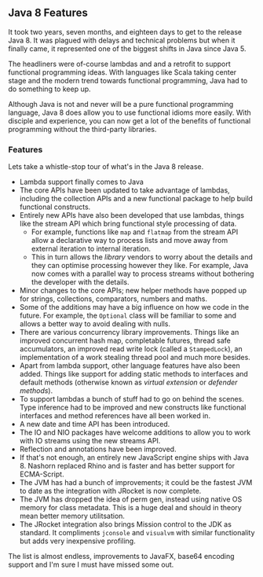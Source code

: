 ## Java 8 Features

It took two years, seven months, and eighteen days to get to the release Java 8. It was plagued with delays and technical problems but when it finally came, it represented one of the biggest shifts in Java since Java 5.

The headliners were of-course lambdas and and a retrofit to support functional programming ideas. With languages like Scala taking center stage and the modern trend towards functional programming, Java had to do something to keep up.

Although Java is not and never will be a pure functional programming language, Java 8 does allow you to use functional idioms more easily. With disciple and experience, you can now get a lot of the benefits of functional programming without the third-party libraries.


### Features

Lets take a whistle-stop tour of what's in the Java 8 release.

* Lambda support finally comes to Java
* The core APIs have been updated to take advantage of lambdas, including the collection APIs and a new functional package to help build functional constructs.
* Entirely new APIs have also been developed that use lambdas, things like the stream API which bring functional style processing of data.
    * For example, functions like `map` and `flatmap` from the stream API allow a declarative way to process lists and move away from external iteration to internal iteration. 
    * This in turn allows the _library_ vendors to worry about the details and they can optimise processing however they like. For example, Java now comes with a parallel way to process streams without bothering the developer with the details.
* Minor changes to the core APIs; new helper methods have popped up for strings, collections, comparators, numbers and maths.
* Some of the additions may have a big influence on how we code in the future. For example, the `Optional` class will be familiar to some and allows a better way to avoid dealing with nulls.
* There are various concurrency library improvements. Things like an improved concurrent hash map, completable futures, thread safe accumulators, an improved read write lock (called a `StampedLock`), an implementation of a work stealing thread pool and much more besides.
* Apart from lambda support, other language features have also been added. Things like support for adding static methods to interfaces and default methods (otherwise known as _virtual extension_ or _defender methods_).
* To support lambdas a bunch of stuff had to go on behind the scenes. Type inference had to be improved and new constructs like functional interfaces and method references have all been worked in.
* A new date and time API has been introduced.
* The IO and NIO packages have welcome additions to allow you to work with IO streams using the new streams API.
* Reflection and annotations have been improved.
* If that's not enough, an entirely new JavaScript engine ships with Java 8. Nashorn replaced Rhino and is faster and has better support for ECMA-Script.
* The JVM has had a bunch of improvements; it could be the fastest JVM to date as the integration with JRocket is now complete.
* The JVM has dropped the idea of perm gen, instead using native OS memory for class metadata. This is a huge deal and should in theory mean better memory utilitsation.
* The JRocket integration also brings Mission control to the JDK as standard. It compliments `jconsole` and `visualvm` with similar functionality but adds very inexpensive profiling.

The list is almost endless, improvements to JavaFX, base64 encoding support and I'm sure I must have missed some out.
